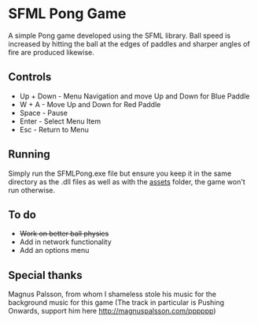 # SFML Pong Game

A simple Pong game developed using the SFML library. Ball speed is increased by hitting the ball at the edges of paddles and sharper angles of fire are produced likewise.

## Controls

- Up + Down - Menu Navigation and move Up and Down for Blue Paddle
- W + A - Move Up and Down for Red Paddle
- Space - Pause
- Enter - Select Menu Item
- Esc - Return to Menu

## Running

Simply run the SFMLPong.exe file but ensure you keep it in the same directory as the .dll files as well as with the [assets](assets) folder, the game won't run otherwise.

## To do

- ~~Work on better ball physics~~
- Add in network functionality
- Add an options menu

## Special thanks

Magnus Palsson, from whom I shameless stole his music for the background music for this game (The track in particular is Pushing Onwards, support him here http://magnuspalsson.com/pppppp)
